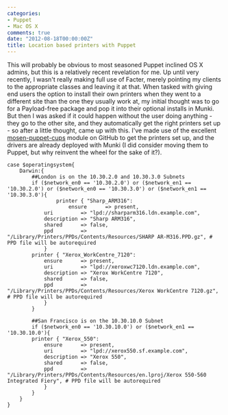 ```yaml
---
categories:
- Puppet
- Mac OS X
comments: true
date: "2012-08-18T00:00:00Z"
title: Location based printers with Puppet
---
```

This will probably be obvious to most seasoned Puppet inclined OS X admins, but this is a relatively recent revelation for me. Up until very recently, I wasn't really making full use of Facter, merely pointing my clients to the appropriate classes and leaving it at that. When tasked with giving end users the option to install their own printers when they went to a different site than the one they usually work at, my initial thought was to go for a Payload-free package and pop it into their optional installs in Munki. But then I was asked if it could happen without the user doing anything - they go to the other site, and they automatically get the right printers set up - so after a little thought,  came up with this. I've made use of the excellent [mosen-puppet-cups](https://github.com/mosen/puppet-cups) module on GitHub to get the printers set up, and the drivers are already deployed with Munki (I did consider moving them to Puppet, but why reinvent the wheel for the sake of it?).

```
case $operatingsystem{
	Darwin:{
		##London is on the 10.30.2.0 and 10.30.3.0 Subnets
		if ($network_en0 == '10.30.2.0') or ($network_en1 == '10.30.2.0') or ($network_en0 == '10.30.3.0') or ($network_en1 == '10.30.3.0'){
            	printer { "Sharp_ARM316":
                	ensure      => present,
			uri         => "lpd://sharparm316.ldn.example.com",
			description => "Sharp ARM316",
			shared      => false,
			ppd         => "/Library/Printers/PPDs/Contents/Resources/SHARP AR-M316.PPD.gz", # PPD file will be autorequired
			}
		printer { "Xerox_WorkCentre_7120":
			ensure      => present,
			uri         => "lpd://xeroxwc7120.ldn.example.com",
			description => "Xerox WorkCentre 7120",
			shared      => false,
			ppd         => "/Library/Printers/PPDs/Contents/Resources/Xerox WorkCentre 7120.gz", # PPD file will be autorequired
			}
		}

		##San Francisco is on the 10.30.10.0 Subnet
		if ($network_en0 == '10.30.10.0') or ($network_en1 == '10.30.10.0'){
 		printer { "Xerox_550":
			ensure      => present,
			uri         => "lpd://xerox550.sf.example.com",
			description => "Xerox 550",
			shared      => false,
			ppd         => "/Library/Printers/PPDs/Contents/Resources/en.lproj/Xerox 550-560 Integrated Fiery", # PPD file will be autorequired
			}
		}
	}
}
```
